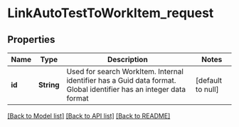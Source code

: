 # LinkAutoTestToWorkItem_request
## Properties

| Name | Type | Description | Notes |
|------------ | ------------- | ------------- | -------------|
| **id** | **String** | Used for search WorkItem. Internal identifier has a Guid data format. Global identifier has an integer data format | [default to null] |

[[Back to Model list]](../README.md#documentation-for-models) [[Back to API list]](../README.md#documentation-for-api-endpoints) [[Back to README]](../README.md)


